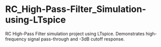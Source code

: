 # RC_High-Pass-Filter_Simulation-using-LTspice
RC High-Pass Filter simulation project using LTspice. Demonstrates high-frequency signal pass-through and -3dB cutoff response.
